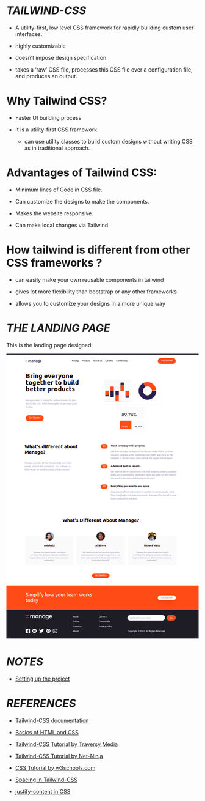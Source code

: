# _TAILWIND-CSS_

- A utility-first, low level CSS framework for rapidly building custom user interfaces. 

- highly customizable

- doesn’t impose design specification

- takes a ‘raw’ CSS file, processes this CSS file over a configuration file, and produces an output.

# Why Tailwind CSS?

- Faster UI building process

- It is a utility-first CSS framework 
    - can use utility classes to build custom designs without writing CSS as in traditional approach. 
 
# Advantages of Tailwind CSS:

- Minimum lines of Code in CSS file.

- Can customize the designs to make the components.

- Makes the website responsive.

- Can make local changes via Tailwind

# How tailwind is different from other CSS frameworks ?

- can easily make your own reusable components in tailwind

- gives lot more flexibility than bootstrap or any other frameworks 

- allows you to customize your designs in a more unique way

# _THE LANDING PAGE_

This is the landing page designed 

<img src="img/LandingPg.png">

# _NOTES_

- [Setting up the project](https://github.com/priyaskumar/Tailwind-CSS-Tutorial/blob/master/%23Notes/01.%20Setting%20up%20the%20project.md)

# _REFERENCES_

- [Tailwind-CSS documentation](https://tailwindcss.com/)

- [Basics of HTML and CSS](https://www.youtube.com/playlist?list=PL4cUxeGkcC9ivBf_eKCPIAYXWzLlPAm6G)

- [Tailwind-CSS Tutorial by Traversy Media](https://www.youtube.com/watch?v=dFgzHOX84xQ&t=312s)

- [Tailwind-CSS Tutorial by Net-Ninja](https://www.youtube.com/playlist?list=PL4cUxeGkcC9gpXORlEHjc5bgnIi5HEGhw)

- [CSS Tutorial by w3schools.com](https://www.w3schools.com/css/default.asp)

- [Spacing in Tailwind-CSS](https://beyondco.de/blog/tailwind-css-spacing-explained)

- [justify-content in CSS](https://developer.mozilla.org/en-US/docs/Web/CSS/justify-content)
